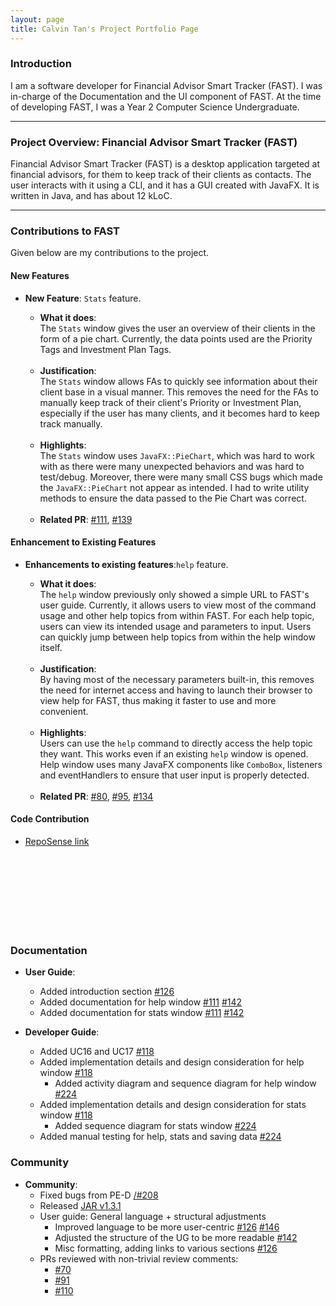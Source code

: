 ```yaml
---
layout: page
title: Calvin Tan's Project Portfolio Page
---
```


### Introduction

I am a software developer for Financial Advisor Smart Tracker (FAST). I was in-charge of the Documentation and the UI
component of FAST.
At the time of developing FAST, I was a Year 2 Computer Science Undergraduate.

---

### Project Overview: Financial Advisor Smart Tracker (FAST)

Financial Advisor Smart Tracker (FAST) is a desktop application targeted at financial advisors, for
them to keep track of their clients as contacts. The user interacts with it using a CLI, and it has a GUI created with
JavaFX. It is written in Java, and has about 12 kLoC.

---

### Contributions to FAST

Given below are my contributions to the project.

#### New Features

* **New Feature**: `Stats` feature.

    * **What it does**:<br>
      The `Stats` window gives the user an overview of their clients in the form of a pie chart. 
      Currently, the data points used are the Priority Tags and Investment Plan Tags.

  <br>

    * **Justification**: <br>
      The `Stats` window allows FAs to quickly see information about their client base in a visual manner. This removes the need for the FAs
      to manually keep track of their client's Priority or Investment Plan, especially if the user has many clients, and it becomes hard to keep track manually. 

  <br>

    * **Highlights**: <br>
      The `Stats` window uses `JavaFX::PieChart`, which was hard to work with as there were many unexpected behaviors and was hard to test/debug. 
      Moreover, there were many small CSS bugs which made the `JavaFX::PieChart` not appear as intended.
      I had to write utility methods to ensure the data passed to the Pie Chart was correct. 

  <br> 

    * **Related PR**: [\#111](https://github.com/AY2122S1-CS2103T-T09-4/tp/pull/111), [\#139](https://github.com/AY2122S1-CS2103T-T09-4/tp/pull/139)


#### Enhancement to Existing Features

* **Enhancements to existing features**:`help` feature.

    * **What it does**:<br>
      The `help` window previously only showed a simple URL to FAST's user guide. Currently, it allows users to view
      most of the command usage and other help topics from within FAST. For each help topic, users can view
      its intended usage and parameters to input. Users can quickly jump between help topics from
      within the help window itself.

  <br>

    * **Justification**: <br>
      By having most of the necessary parameters built-in, this removes the need for internet access and having
      to launch their browser to view help for FAST, thus making it faster to use and more convenient.

  <br>

    * **Highlights**: <br>
      Users can use the `help` command to directly access the help topic they want. This works even if an existing `help` window
      is opened. Help window uses many JavaFX components like `ComboBox`, listeners and eventHandlers to ensure that user input
      is properly detected.

  <br> 

    * **Related PR**: [\#80](https://github.com/AY2122S1-CS2103T-T09-4/tp/pull/80), [\#95](https://github.com/AY2122S1-CS2103T-T09-4/tp/pull/95),
      [\#134](https://github.com/AY2122S1-CS2103T-T09-4/tp/pull/134)

#### Code Contribution

* [RepoSense link](https://nus-cs2103-ay2122s1.github.io/tp-dashboard/?search=&sort=groupTitle&sortWithin=title&timeframe=commit&mergegroup=&groupSelect=groupByRepos&breakdown=true&checkedFileTypes=docs~functional-code~test-code~other&since=2021-09-17&tabOpen=true&tabType=authorship&tabAuthor=Cyn7hius&tabRepo=AY2122S1-CS2103T-T09-4%2Ftp%5Bmaster%5D&authorshipIsMergeGroup=false&authorshipFileTypes=docs~functional-code~test-code~other&authorshipIsBinaryFileTypeChecked=false)

<br />
<br />
<br />
<br />
<br />
<br />
&nbsp;
&nbsp;
&nbsp;
&nbsp;
&nbsp;

### Documentation

* **User Guide**:
    * Added introduction section [\#126](https://github.com/AY2122S1-CS2103T-T09-4/tp/pull/126)
    * Added documentation for help window [\#111](https://github.com/AY2122S1-CS2103T-T09-4/tp/pull/111) [\#142](https://github.com/AY2122S1-CS2103T-T09-4/tp/pull/142)
    * Added documentation for stats window [\#111](https://github.com/AY2122S1-CS2103T-T09-4/tp/pull/111) [\#142](https://github.com/AY2122S1-CS2103T-T09-4/tp/pull/142)



* **Developer Guide**:

    * Added UC16 and UC17 [\#118](https://github.com/AY2122S1-CS2103T-T09-4/tp/pull/118)
    * Added implementation details and design consideration for help window [\#118](https://github.com/AY2122S1-CS2103T-T09-4/tp/pull/118)
        * Added activity diagram and sequence diagram for help window [\#224](https://github.com/AY2122S1-CS2103T-T09-4/tp/pull/224)
    * Added implementation details and design consideration for stats window [\#118](https://github.com/AY2122S1-CS2103T-T09-4/tp/pull/118)
        * Added sequence diagram for stats window [\#224](https://github.com/AY2122S1-CS2103T-T09-4/tp/pull/224)
    * Added manual testing for help, stats and saving data [\#224](https://github.com/AY2122S1-CS2103T-T09-4/tp/pull/224)
    
### Community

* **Community**:
    * Fixed bugs from PE-D [/#208](https://github.com/AY2122S1-CS2103T-T09-4/tp/pull/208)
    * Released [JAR v1.3.1](https://github.com/AY2122S1-CS2103T-T09-4/tp/releases/tag/v1.3.1)
    * User guide: General language + structural adjustments
        * Improved language to be more user-centric [\#126](https://github.com/AY2122S1-CS2103T-T09-4/tp/pull/126) [\#146](https://github.com/AY2122S1-CS2103T-T09-4/tp/pull/146)
        * Adjusted the structure of the UG to be more readable [\#142](https://github.com/AY2122S1-CS2103T-T09-4/tp/pull/142)
        * Misc formatting, adding links to various sections [\#126](https://github.com/AY2122S1-CS2103T-T09-4/tp/pull/126)
    * PRs reviewed with non-trivial review comments:
        * [\#70](https://github.com/AY2122S1-CS2103T-T09-4/tp/pull/70)
        * [\#91](https://github.com/AY2122S1-CS2103T-T09-4/tp/pull/91)
        * [\#110](https://github.com/AY2122S1-CS2103T-T09-4/tp/pull/110)
    

    
